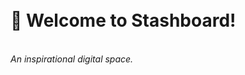 <br>
<br>
<p align="center">
<h1>💎 Welcome to Stashboard!</h1><br>
<i>An inspirational digital space.</i><br>
</p>
